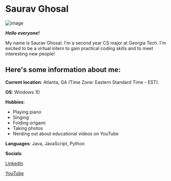 # Saurav Ghosal

![image](https://www.gatech.edu/sites/default/files/uploads/images/superblock_images/tower.png)

***Hello everyone!***

My name is Saurav Ghosal. I'm a second year CS major at Georgia Tech. I'm excited to be a virtual intern to gain practical coding skills and to meet interesting new people!

Here's some information about me:
---

**Current location**: Atlanta, GA (Time Zone: Eastern Standard Time - EST). 


**OS**: Windows 10


**Hobbies**: 
- Playing piano
- Singing
- Folding origami
- Taking photos
- Nerding out about educational videos on YouTube


**Languages**: Java, JavaScript, Python

**Socials**: 

[LinkedIn](https://www.linkedin.com/in/saurav-ghosal-b71033171/)

[YouTube](https://www.youtube.com/channel/UCRUX_I5DUBcSs3bTTJX2lWw/)
